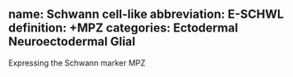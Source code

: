 name: Schwann cell-like
abbreviation: E-SCHWL
definition: +MPZ
categories: Ectodermal Neuroectodermal Glial
---

Expressing the Schwann marker MPZ